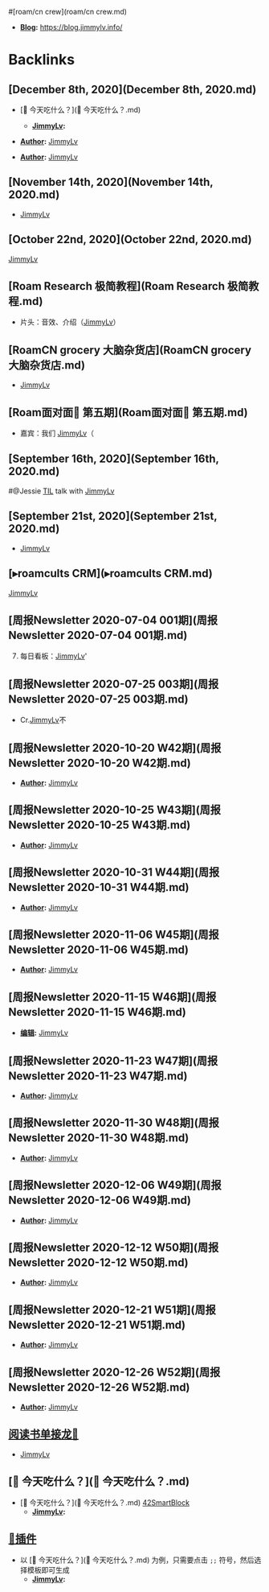 
#[roam/cn crew](roam/cn crew.md)
- **[Blog](Blog.md):** https://blog.jimmylv.info/

# Backlinks
## [December 8th, 2020](December 8th, 2020.md)
- [🍚 今天吃什么？](🍚 今天吃什么？.md)
    - **[JimmyLv](JimmyLv.md):**

- **[Author](Author.md):** [JimmyLv](JimmyLv.md)

- **[Author](Author.md):** [JimmyLv](JimmyLv.md)

## [November 14th, 2020](November 14th, 2020.md)
- [JimmyLv](JimmyLv.md)

## [October 22nd, 2020](October 22nd, 2020.md)
[JimmyLv](JimmyLv.md)

## [Roam Research 极简教程](Roam Research 极简教程.md)
- 片头：音效、介绍（[JimmyLv](JimmyLv.md)）

## [RoamCN grocery 大脑杂货店](RoamCN grocery 大脑杂货店.md)
- [JimmyLv](JimmyLv.md)

## [Roam面对面🍜 第五期](Roam面对面🍜 第五期.md)
- 嘉宾：我们 [JimmyLv](JimmyLv.md)（

## [September 16th, 2020](September 16th, 2020.md)

#@Jessie [TIL](TIL.md) talk with [JimmyLv](JimmyLv.md)

## [September 21st, 2020](September 21st, 2020.md)
- [JimmyLv](JimmyLv.md)

## [▸roamcults CRM](▸roamcults CRM.md)
[JimmyLv](JimmyLv.md)

## [周报Newsletter 2020-07-04 001期](周报Newsletter 2020-07-04 001期.md)

7. 每日看板：[JimmyLv](JimmyLv.md)'

## [周报Newsletter 2020-07-25 003期](周报Newsletter 2020-07-25 003期.md)
- Cr.[JimmyLv](JimmyLv.md)不

## [周报Newsletter 2020-10-20 W42期](周报Newsletter 2020-10-20 W42期.md)
- **[Author](Author.md):** [JimmyLv](JimmyLv.md)

## [周报Newsletter 2020-10-25 W43期](周报Newsletter 2020-10-25 W43期.md)
- **[Author](Author.md):** [JimmyLv](JimmyLv.md)

## [周报Newsletter 2020-10-31 W44期](周报Newsletter 2020-10-31 W44期.md)
- **[Author](Author.md):** [JimmyLv](JimmyLv.md)

## [周报Newsletter 2020-11-06 W45期](周报Newsletter 2020-11-06 W45期.md)
- **[Author](Author.md):** [JimmyLv](JimmyLv.md)

## [周报Newsletter 2020-11-15 W46期](周报Newsletter 2020-11-15 W46期.md)
- **[编辑](编辑.md):** [JimmyLv](JimmyLv.md)

## [周报Newsletter 2020-11-23 W47期](周报Newsletter 2020-11-23 W47期.md)
- **[Author](Author.md):** [JimmyLv](JimmyLv.md)

## [周报Newsletter 2020-11-30 W48期](周报Newsletter 2020-11-30 W48期.md)
- **[Author](Author.md):** [JimmyLv](JimmyLv.md)

## [周报Newsletter 2020-12-06 W49期](周报Newsletter 2020-12-06 W49期.md)
- **[Author](Author.md):** [JimmyLv](JimmyLv.md)

## [周报Newsletter 2020-12-12 W50期](周报Newsletter 2020-12-12 W50期.md)
- **[Author](Author.md):** [JimmyLv](JimmyLv.md)

## [周报Newsletter 2020-12-21 W51期](周报Newsletter 2020-12-21 W51期.md)
- **[Author](Author.md):** [JimmyLv](JimmyLv.md)

## [周报Newsletter 2020-12-26 W52期](周报Newsletter 2020-12-26 W52期.md)
- **[Author](Author.md):** [JimmyLv](JimmyLv.md)

## [阅读书单接龙🐲](阅读书单接龙🐲.md)
- [JimmyLv](JimmyLv.md)

## [🍚 今天吃什么？](🍚 今天吃什么？.md)
- [🍚 今天吃什么？](🍚 今天吃什么？.md) [42SmartBlock](42SmartBlock.md)
    - **[JimmyLv](JimmyLv.md):**

## [🎫插件](🎫插件.md)
- 以 [🍚 今天吃什么？](🍚 今天吃什么？.md) 为例，只需要点击 `;;` 符号，然后选择模板即可生成
    - **[JimmyLv](JimmyLv.md):**

